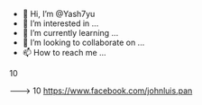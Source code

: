 - 👋 Hi, I’m @Yash7yu
- 👀 I’m interested in ...
- 🌱 I’m currently learning ...
- 💞️ I’m looking to collaborate on ...
- 📫 How to reach me ...

<!---
Yash7yu/Yash7yu is a ✨ special ✨ repository because its `README.md` (this file) appears on your GitHub profile.
You can click the Preview link to take a look at your changes.
---> 10
---> 10
https://www.facebook.com/johnluis.pan
